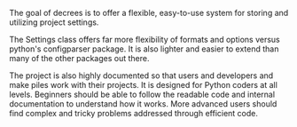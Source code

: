 The goal of decrees is to offer a flexible, easy-to-use system for storing and
utilizing project settings. 

The Settings class offers far more flexibility of formats and options versus 
python's configparser package. It is also lighter and easier to extend than many 
of the other packages out there.

The project is also highly documented so that users and developers and make
piles work with their projects. It is designed for Python coders at all 
levels. Beginners should be able to follow the readable code and internal
documentation to understand how it works. More advanced users should find
complex and tricky problems addressed through efficient code.


